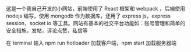 这是一个我自己开发的小网站，前端使用了 React 框架和 webpack ，后端使用 nodejs 编写，使用 mongodb 作为数据库，还用了 express js，express session，socket io 等工具。网站有基本的社交平台功能如：账号管理和简单的安全措施，发帖，评论点赞，私信等

在 terminal 输入 npm run hotloader 加载客户端，npm start 加载服务器端
